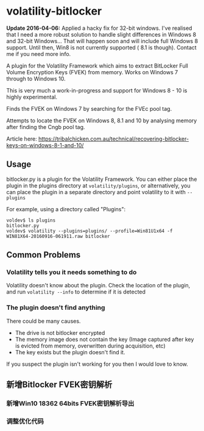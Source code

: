 # volatility-bitlocker

**Update 2016-04-06:** Applied a hacky fix for 32-bit windows. I've realised that I need a more robust solution to handle slight differences in Windows 8 and 32-bit Windows... That will happen soon and will include full Windows 8 support. Until then, Win8 is not currently supported ( 8.1 is though). Contact me if you need more info.

A plugin for the Volatility Framework which aims to extract BitLocker Full Volume Encryption Keys (FVEK) from memory. Works on Windows 7 through to Windows 10.

This is very much a work-in-progress and support for Windows 8 - 10 is highly experimental.

Finds the FVEK on Windows 7 by searching for the FVEc pool tag.

Attempts to locate the FVEK on Windows 8, 8.1 and 10 by analysing memory after finding the Cngb pool tag.

Article here: https://tribalchicken.com.au/technical/recovering-bitlocker-keys-on-windows-8-1-and-10/

## Usage
bitlocker.py is a plugin for the Volatility Framework. You can either place the plugin in the plugins directory at `volatility/plugins`, or  alternatively, you can place the plugin in a separate directory and point volatility to it with `--plugins`

For example, using a directory called "Plugins":

```
voldev$ ls plugins
bitlocker.py
voldev$ volatility --plugins=plugins/ --profile=Win81U1x64 -f WIN81X64-20160916-061911.raw bitlocker
```

## Common Problems

### Volatility tells you it needs something to do

Volatility doesn't know about the plugin. Check the location of the plugin, and run `volatility --info` to determine if it is detected

### The plugin doesn't find anything
There could be many causes.

- The drive is not bitlocker encrypted
- The memory image does not contain the key (Image captured after key is evicted from memory, overwritten during acquisition, etc)
- The key exists but the plugin doesn't find it.

If you suspect the plugin isn't working for you then I would love to know.

## 新增Bitlocker FVEK密钥解析
### 新增Win10 18362 64bits FVEK密钥解析导出
### 调整优化代码
